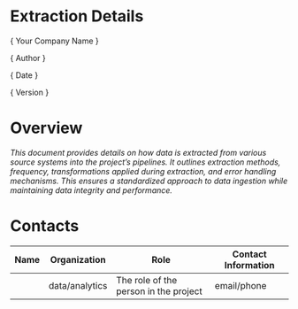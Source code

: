 # Extraction Details

{ Your Company Name }

{ Author  }

{ Date }

{ Version }

# Overview

*This document provides details on how data is extracted from various source systems into the project’s pipelines. It outlines extraction methods, frequency, transformations applied during extraction, and error handling mechanisms. This ensures a standardized approach to data ingestion while maintaining data integrity and performance.*

# Contacts

| Name | Organization   | Role                                  | Contact Information |
|------|----------------|---------------------------------------|---------------------|
|      | data/analytics | The role of the person in the project | email/phone         |
